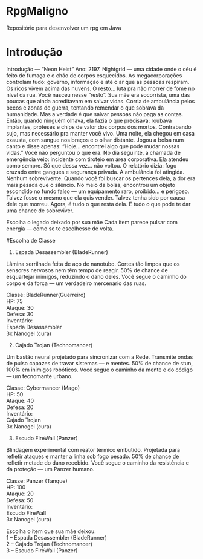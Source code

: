 # RpgMaligno
Repositório para desenvolver um rpg em Java
# Introdução
Introdução — “Neon Heist”
Ano: 2197.
Nightgrid — uma cidade onde o céu é feito de fumaça e o chão de corpos esquecidos.
As megacorporações controlam tudo: governo, informação e até o ar que as pessoas respiram.
Os ricos vivem acima das nuvens. O resto... luta pra não morrer de fome no nível da rua.
Você nasceu nesse “resto”.
Sua mãe era socorrista, uma das poucas que ainda acreditavam em salvar vidas.
Corria de ambulância pelos becos e zonas de guerra, tentando remendar o que sobrava da humanidade.
Mas a verdade é que salvar pessoas não paga as contas.
Então, quando ninguém olhava, ela fazia o que precisava:
roubava implantes, próteses e chips de valor dos corpos dos mortos.
Contrabando sujo, mas necessário pra manter você vivo.
Uma noite, ela chegou em casa exausta, com sangue nos braços e o olhar distante.
Jogou a bolsa num canto e disse apenas:
“Hoje... encontrei algo que pode mudar nossas vidas.”
Você não perguntou o que era.
No dia seguinte, a chamada de emergência veio: incidente com tiroteio em área corporativa.
Ela atendeu como sempre.
Só que dessa vez... não voltou.
O relatório dizia: fogo cruzado entre gangues e segurança privada.
A ambulância foi atingida. Nenhum sobrevivente.
Quando você foi buscar os pertences dela, a dor era mais pesada que o silêncio.
No meio da bolsa, encontrou um objeto escondido no fundo falso —
um equipamento raro, proibido... e perigoso.
Talvez fosse o mesmo que ela quis vender.
Talvez tenha sido por causa dele que morreu.
Agora, é tudo o que resta dela.
E tudo o que pode te dar uma chance de sobreviver.

Escolha o legado deixado por sua mãe
Cada item parece pulsar com energia — como se te escolhesse de volta.

#Escolha de Classe
1. Espada Desassembler (BladeRunner)
<p>
  Lâmina serrilhada feita de aço de nanotubo.
  Cortes tão limpos que os sensores nervosos nem têm tempo de reagir.
  50% de chance de esquartejar inimigos, reduzindo o dano deles.
  Você segue o caminho do corpo e da força — um verdadeiro mercenário das ruas.
</p>
Classe: BladeRunner(Guerreiro) <br>
HP: 75 <br>
Ataque: 30 <br>
Defesa: 30 <br>
Inventário: <br>
Espada Desassembler <br>
3x Nanogel (cura) <br>

2. Cajado Trojan (Technomancer)
<p>
  Um bastão neural projetado para sincronizar com a Rede.
  Transmite ondas de pulso capazes de travar sistemas — e mentes.
  50% de chance de stun, 100% em inimigos robóticos.
  Você segue o caminho da mente e do código — um tecnomante urbano.
</p>
Classe: Cybermancer (Mago) <br>
HP: 50 <br>
Ataque: 40 <br>
Defesa: 20 <br>
Inventário: <br>
Cajado Trojan <br>
3x Nanogel (cura) <br>

3. Escudo FireWall (Panzer)
<p>
  Blindagem experimental com reator térmico embutido.
  Projetada para refletir ataques e manter a linha sob fogo pesado.
  50% de chance de refletir metade do dano recebido.
  Você segue o caminho da resistência e da proteção — um Panzer humano.
</p>
Classe: Panzer (Tanque) <br>
HP: 100 <br>
Ataque: 20 <br>
Defesa: 50 <br>
Inventário: <br>
Escudo FireWall <br>
3x Nanogel (cura) <br>

Escolha o item que sua mãe deixou: <br>
1 – Espada Desassembler (BladeRunner) <br>
2 – Cajado Trojan (Technomancer) <br>
3 – Escudo FireWall (Panzer) <br>


